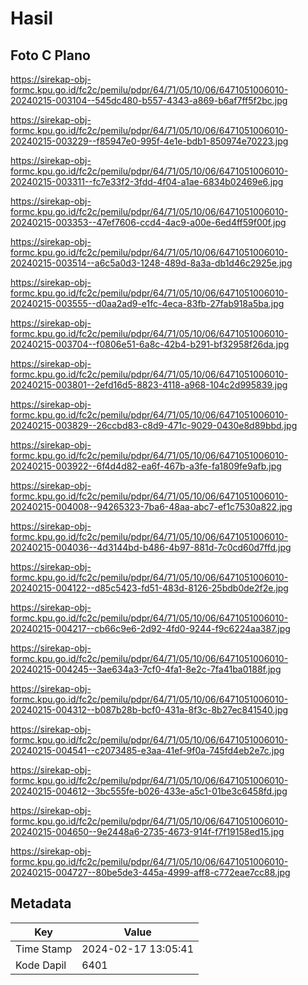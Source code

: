 # Hasil

## Foto C Plano

https://sirekap-obj-formc.kpu.go.id/fc2c/pemilu/pdpr/64/71/05/10/06/6471051006010-20240215-003104--545dc480-b557-4343-a869-b6af7ff5f2bc.jpg

https://sirekap-obj-formc.kpu.go.id/fc2c/pemilu/pdpr/64/71/05/10/06/6471051006010-20240215-003229--f85947e0-995f-4e1e-bdb1-850974e70223.jpg

https://sirekap-obj-formc.kpu.go.id/fc2c/pemilu/pdpr/64/71/05/10/06/6471051006010-20240215-003311--fc7e33f2-3fdd-4f04-a1ae-6834b02469e6.jpg

https://sirekap-obj-formc.kpu.go.id/fc2c/pemilu/pdpr/64/71/05/10/06/6471051006010-20240215-003353--47ef7606-ccd4-4ac9-a00e-6ed4ff59f00f.jpg

https://sirekap-obj-formc.kpu.go.id/fc2c/pemilu/pdpr/64/71/05/10/06/6471051006010-20240215-003514--a6c5a0d3-1248-489d-8a3a-db1d46c2925e.jpg

https://sirekap-obj-formc.kpu.go.id/fc2c/pemilu/pdpr/64/71/05/10/06/6471051006010-20240215-003555--d0aa2ad9-e1fc-4eca-83fb-27fab918a5ba.jpg

https://sirekap-obj-formc.kpu.go.id/fc2c/pemilu/pdpr/64/71/05/10/06/6471051006010-20240215-003704--f0806e51-6a8c-42b4-b291-bf32958f26da.jpg

https://sirekap-obj-formc.kpu.go.id/fc2c/pemilu/pdpr/64/71/05/10/06/6471051006010-20240215-003801--2efd16d5-8823-4118-a968-104c2d995839.jpg

https://sirekap-obj-formc.kpu.go.id/fc2c/pemilu/pdpr/64/71/05/10/06/6471051006010-20240215-003829--26ccbd83-c8d9-471c-9029-0430e8d89bbd.jpg

https://sirekap-obj-formc.kpu.go.id/fc2c/pemilu/pdpr/64/71/05/10/06/6471051006010-20240215-003922--6f4d4d82-ea6f-467b-a3fe-fa1809fe9afb.jpg

https://sirekap-obj-formc.kpu.go.id/fc2c/pemilu/pdpr/64/71/05/10/06/6471051006010-20240215-004008--94265323-7ba6-48aa-abc7-ef1c7530a822.jpg

https://sirekap-obj-formc.kpu.go.id/fc2c/pemilu/pdpr/64/71/05/10/06/6471051006010-20240215-004036--4d3144bd-b486-4b97-881d-7c0cd60d7ffd.jpg

https://sirekap-obj-formc.kpu.go.id/fc2c/pemilu/pdpr/64/71/05/10/06/6471051006010-20240215-004122--d85c5423-fd51-483d-8126-25bdb0de2f2e.jpg

https://sirekap-obj-formc.kpu.go.id/fc2c/pemilu/pdpr/64/71/05/10/06/6471051006010-20240215-004217--cb66c9e6-2d92-4fd0-9244-f9c6224aa387.jpg

https://sirekap-obj-formc.kpu.go.id/fc2c/pemilu/pdpr/64/71/05/10/06/6471051006010-20240215-004245--3ae634a3-7cf0-4fa1-8e2c-7fa41ba0188f.jpg

https://sirekap-obj-formc.kpu.go.id/fc2c/pemilu/pdpr/64/71/05/10/06/6471051006010-20240215-004312--b087b28b-bcf0-431a-8f3c-8b27ec841540.jpg

https://sirekap-obj-formc.kpu.go.id/fc2c/pemilu/pdpr/64/71/05/10/06/6471051006010-20240215-004541--c2073485-e3aa-41ef-9f0a-745fd4eb2e7c.jpg

https://sirekap-obj-formc.kpu.go.id/fc2c/pemilu/pdpr/64/71/05/10/06/6471051006010-20240215-004612--3bc555fe-b026-433e-a5c1-01be3c6458fd.jpg

https://sirekap-obj-formc.kpu.go.id/fc2c/pemilu/pdpr/64/71/05/10/06/6471051006010-20240215-004650--9e2448a6-2735-4673-914f-f7f19158ed15.jpg

https://sirekap-obj-formc.kpu.go.id/fc2c/pemilu/pdpr/64/71/05/10/06/6471051006010-20240215-004727--80be5de3-445a-4999-aff8-c772eae7cc88.jpg


## Metadata

| Key        | Value               |
| ---------- | ------------------- |
| Time Stamp | 2024-02-17 13:05:41 |
| Kode Dapil | 6401                |



